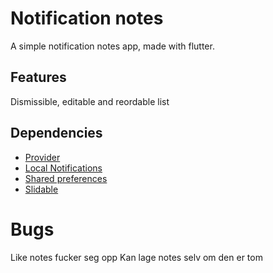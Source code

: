 # Notification notes

A simple notification notes app, made with flutter.

## Features

Dismissible, editable and reordable list

## Dependencies

* [Provider](https://pub.flutter-io.cn/packages/provider)
* [Local Notifications](https://pub.flutter-io.cn/packages/flutter_local_notifications)
* [Shared preferences](https://pub.flutter-io.cn/packages/shared_preferences)
* [Slidable](https://pub.flutter-io.cn/packages/flutter_slidable)


# Bugs
Like notes fucker seg opp
Kan lage notes selv om den er tom